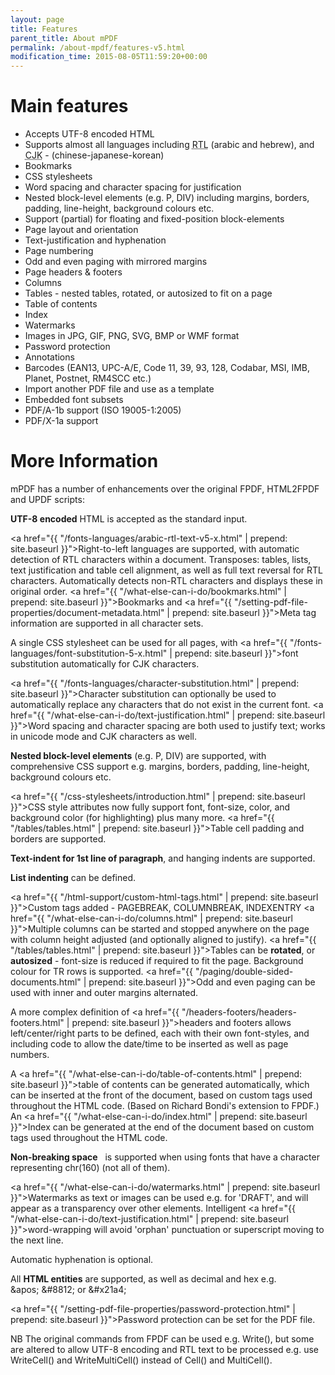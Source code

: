 ```yaml
---
layout: page
title: Features
parent_title: About mPDF
permalink: /about-mpdf/features-v5.html
modification_time: 2015-08-05T11:59:20+00:00
---
```


# Main features

- Accepts UTF-8 encoded HTML
- Supports almost all languages including <acronym title="Right-to-Left document, used for Hebrew and Arabic languages">RTL</acronym> (arabic and hebrew), and <acronym title="Chinese-Japanese-Korean languages">CJK</acronym> - (chinese-japanese-korean)
- Bookmarks
- CSS stylesheets
- Word spacing and character spacing for justification
- Nested block-level elements (e.g. P, DIV) including margins, borders, padding, line-height, background colours etc.
- Support (partial) for floating and fixed-position block-elements
- Page layout and orientation
- Text-justification and hyphenation
- Page numbering
- Odd and even paging with mirrored margins
- Page headers &amp; footers
- Columns
- Tables - nested tables, rotated, or autosized to fit on a page
- Table of contents
- Index
- Watermarks
- Images in JPG, GIF, PNG, SVG, BMP or WMF format
- Password protection
- Annotations
- Barcodes (EAN13, UPC-A/E, Code 11, 39, 93, 128, Codabar, MSI, IMB, Planet, Postnet, RM4SCC etc.)
- Import another PDF file and use as a template
- Embedded font subsets
- PDF/A-1b support (ISO 19005-1:2005)
- PDF/X-1a support

# More Information

mPDF has a number of enhancements over the original FPDF, HTML2FPDF and UPDF scripts:

**UTF-8 encoded** HTML is accepted as the standard input.

<a href="{{ "/fonts-languages/arabic-rtl-text-v5-x.html" | prepend: site.baseurl }}">Right-to-left languages</a> are supported, with automatic detection of RTL characters within a document. Transposes: tables, lists, text justification and table cell alignment, as well as full text reversal for RTL characters. Automatically detects non-RTL characters and displays these in original order.
<a href="{{ "/what-else-can-i-do/bookmarks.html" | prepend: site.baseurl }}">Bookmarks</a> and <a href="{{ "/setting-pdf-file-properties/document-metadata.html" | prepend: site.baseurl }}">Meta tag information</a> are supported in all character sets.

A single CSS stylesheet can be used for all pages, with <a href="{{ "/fonts-languages/font-substitution-5-x.html" | prepend: site.baseurl }}">font substitution</a> automatically for CJK characters.

<a href="{{ "/fonts-languages/character-substitution.html" | prepend: site.baseurl }}">Character substitution</a> can optionally be used to automatically replace any characters that do not exist in the current font.
<a href="{{ "/what-else-can-i-do/text-justification.html" | prepend: site.baseurl }}">Word spacing and character spacing</a> are both used to justify text; works in unicode mode and CJK characters as well.

**Nested block-level elements** (e.g. P, DIV) are supported, with comprehensive CSS support e.g. margins, borders, padding, line-height, background colours etc.

<a href="{{ "/css-stylesheets/introduction.html" | prepend: site.baseurl }}">CSS style attributes</a> now fully support font, font-size, color, and background color (for highlighting) plus many more.
<a href="{{ "/tables/tables.html" | prepend: site.baseurl }}">Table</a> cell padding and borders are supported.

**Text-indent for 1st line of paragraph**, and hanging indents are supported.

**List indenting** can be defined.

<a href="{{ "/html-support/custom-html-tags.html" | prepend: site.baseurl }}">Custom tags</a> added - PAGEBREAK, COLUMNBREAK, INDEXENTRY
<a href="{{ "/what-else-can-i-do/columns.html" | prepend: site.baseurl }}">Multiple columns</a> can be started and stopped anywhere on the page with column height adjusted (and optionally aligned to justify).
<a href="{{ "/tables/tables.html" | prepend: site.baseurl }}">Tables</a> can be **rotated**, or **autosized** - font-size is reduced if required to fit the page. Background colour for TR rows is supported.
<a href="{{ "/paging/double-sided-documents.html" | prepend: site.baseurl }}">Odd and even paging</a> can be used with inner and outer margins alternated.

A more complex definition of <a href="{{ "/headers-footers/headers-footers.html" | prepend: site.baseurl }}">headers and footers</a> allows left/center/right parts to be defined, each with their own font-styles, and including code to allow the date/time to be inserted as well as page numbers.

A <a href="{{ "/what-else-can-i-do/table-of-contents.html" | prepend: site.baseurl }}">table of contents</a> can be generated automatically, which can be inserted at the front of the document, based on custom tags used throughout the HTML code. (Based on Richard Bondi's extension to FPDF.)
An <a href="{{ "/what-else-can-i-do/index.html" | prepend: site.baseurl }}">Index</a> can be generated at the end of the document based on custom tags used throughout the HTML code.

**Non-breaking space**   is supported when using fonts that have a character representing chr(160) (not all of them). 

<a href="{{ "/what-else-can-i-do/watermarks.html" | prepend: site.baseurl }}">Watermarks</a> as text or images can be used e.g. for 'DRAFT', and will appear as a transparency over other elements.
Intelligent <a href="{{ "/what-else-can-i-do/text-justification.html" | prepend: site.baseurl }}">word-wrapping</a> will avoid 'orphan' punctuation or superscript moving to the next line.

Automatic hyphenation is optional.

All **HTML entities** are supported, as well as decimal and hex e.g. &amp;apos; &amp;#8812; or &amp;#x21a4;

<a href="{{ "/setting-pdf-file-properties/password-protection.html" | prepend: site.baseurl }}">Password protection</a> can be set for the PDF file.

NB The original commands from FPDF can be used e.g. Write(), but some are altered to allow UTF-8 encoding and RTL text to be processed e.g. use WriteCell() and WriteMultiCell() instead of Cell() and MultiCell().

